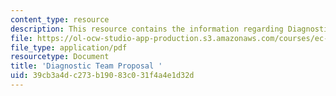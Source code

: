 ```yaml
---
content_type: resource
description: This resource contains the information regarding Diagnostic Team Proposal.
file: https://ol-ocw-studio-app-production.s3.amazonaws.com/courses/ec-s11-engineering-capacity-in-community-based-healthcare-fall-2005/39cb3a4dc273b19083c031f4a4e1d32d_MITEC_S11F05_hw3_diag.pdf
file_type: application/pdf
resourcetype: Document
title: 'Diagnostic Team Proposal '
uid: 39cb3a4d-c273-b190-83c0-31f4a4e1d32d
---
```

